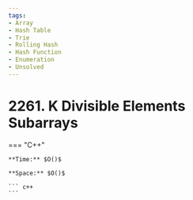 ```yaml
---
tags:
- Array
- Hash Table
- Trie
- Rolling Hash
- Hash Function
- Enumeration
- Unsolved
---
```



# 2261. K Divisible Elements Subarrays

=== "C++"

    **Time:** $O()$

    **Space:** $O()$

    ``` c++
    ```